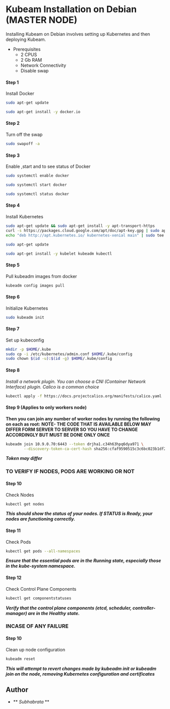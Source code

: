 # Kubeam Installation on Debian (MASTER NODE)

Installing Kubeam on Debian involves setting up Kubernetes and then deploying Kubeam. 

* Prerequisites
    -  2 CPUS
    -  2 Gb RAM
    -  Network Connectivity
    -  Disable swap


#### Step 1 
Install Docker

```bash
sudo apt-get update
```
```bash
sudo apt-get install -y docker.io
```
#### Step 2
Turn off the swap

```bash
sudo swapoff -a
```

#### Step 3
Enable ,start and to see status of Docker

```bash
sudo systemctl enable docker
```
```bash
sudo systemctl start docker
```
```bash
sudo systemctl status docker
```

#### Step 4
Install Kubernetes

```bash
sudo apt-get update && sudo apt-get install -y apt-transport-https
curl -s https://packages.cloud.google.com/apt/doc/apt-key.gpg | sudo apt-key add -
echo "deb http://apt.kubernetes.io/ kubernetes-xenial main" | sudo tee /etc/apt/sources.list.d/kubernetes.list
```
```bash
sudo apt-get update
```
```bash
sudo apt-get install -y kubelet kubeadm kubectl
```

#### Step 5
Pull kubeadm images from docker

```bash
kubeadm config images pull
```

#### Step 6 
Initialize Kubernetes

```bash
sudo kubeadm init
```

#### Step 7
Set up kubeconfig
```bash
mkdir -p $HOME/.kube
sudo cp -i /etc/kubernetes/admin.conf $HOME/.kube/config
sudo chown $(id -u):$(id -g) $HOME/.kube/config
```

#### Step 8
_Install a network plugin. You can choose a CNI (Container Network Interface) plugin. Calico is a common choice_
```bash
kubectl apply -f https://docs.projectcalico.org/manifests/calico.yaml
```

#### Step 9 (Applies to only workers node)
**Then you can join any number of worker nodes by running the following on each as root:**
**NOTE- THE CODE THAT IS AVAILABLE BELOW MAY DIFFER FORM SERVER TO SERVER SO YOU HAVE TO CHANGE ACCORDINGLY BUT MUST BE DONE ONLY  ONCE**
```bash
kubeadm join 10.9.0.70:6443 --token drjha1.c34h63hpq6dya971 \
        --discovery-token-ca-cert-hash sha256:cfaf9590515c3c6bc023b1df20d476ce7d70695d768c786d77a79100c1b56da8 
```
**_Token may differ_**
### TO VERIFY IF NODES, PODS ARE WORKING OR NOT

#### Step 10
Check Nodes
```bash
kubectl get nodes
```
**_This should show the status of your nodes. If STATUS is Ready, your nodes are functioning correctly._**

#### Step 11
Check Pods
```bash
kubectl get pods --all-namespaces
```
**_Ensure that the essential pods are in the Running state, especially those in the kube-system namespace._**

#### Step 12
Check Control Plane Components
```bash
kubectl get componentstatuses
```
**_Verify that the control plane components (etcd, scheduler, controller-manager) are in the Healthy state._**

### INCASE OF ANY FAILURE

#### Step 10
Clean up node configuration
```bash
kubeadm reset
```
**_This will attempt to revert changes made by kubeadm init or kubeadm join on the node, removing Kubernetes configuration and certificates_**





## Author

- ** _Subhabrata_ **
